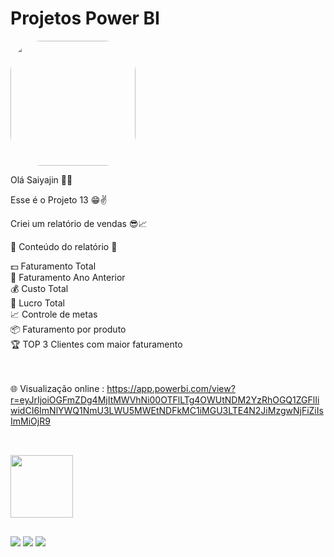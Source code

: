 # Projetos Power BI

<img width="200" height="200" align="center" style="border-radius:50px;" src="https://i.pinimg.com/originals/16/3d/63/163d63490eb03c04701c7091b62c775b.gif" />

Olá Saiyajin 👊💥

Esse é o Projeto 13 😁✌️

Criei um relatório de vendas 😎📈

📄 Conteúdo do relatório 📄

💵 Faturamento Total<br>
📅 Faturamento Ano Anterior<br>
💰 Custo Total<br>
💸 Lucro Total <br>
📈 Controle de metas <br>
📦 Faturamento por produto <br>
🏆 TOP 3 Clientes com maior faturamento <br>

<br><br>
🌐 Visualização online : 
https://app.powerbi.com/view?r=eyJrIjoiOGFmZDg4MjItMWVhNi00OTFlLTg4OWUtNDM2YzRhOGQ1ZGFlIiwidCI6ImNlYWQ1NmU3LWU5MWEtNDFkMC1iMGU3LTE4N2JiMzgwNjFiZiIsImMiOjR9

##

<div style="display: inline_block"><br>
  <img width="100" height="100" align="center" src="https://cdn.iconscout.com/icon/free/png-64/power-bi-3244521-2701891.png" />  
</div>

  ##
 
<div> 
  <a href="https://www.youtube.com/channel/UC6aR2nPTkD6GECmEjQBEWtQ" target="_blank"><img src="https://img.shields.io/badge/YouTube-FF0000?style=for-the-badge&logo=youtube&logoColor=white" target="_blank"></a>
  <a href = "mailto:sayajinsql@outlook.com"><img src="https://img.shields.io/badge/Microsoft_Outlook-0078D4?style=for-the-badge&logo=microsoft-outlook&logoColor=white" target="_blank"></a>
  <a href="https://www.linkedin.com/in/jvnogueiraa" target="_blank"><img src="https://img.shields.io/badge/-LinkedIn-%230077B5?style=for-the-badge&logo=linkedin&logoColor=white" target="_blank"></a> 

 
</div>
